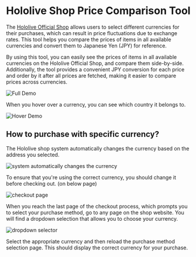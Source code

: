 # Hololive Shop Price Comparison Tool

The [Hololive Official Shop](https://shop.hololivepro.com/) allows users to select different currencies for their purchases, which can result in price fluctuations due to exchange rates. This tool helps you compare the prices of items in all available currencies and convert them to Japanese Yen (JPY) for reference.

By using this tool, you can easily see the prices of items in all available currencies on the Hololive Official Shop, and compare them side-by-side. Additionally, the tool provides a convenient JPY conversion for each price and order by it after all prices are fetched, making it easier to compare prices across currencies.

![Full Demo](https://user-images.githubusercontent.com/25532663/232450266-05770ab9-ca82-40a4-ab7e-e66a1fd5cf4d.png)

When you hover over a currency, you can see which country it belongs to.

![Hover Demo](https://user-images.githubusercontent.com/25532663/232450895-813b6441-127c-41a0-ac6d-69d2d54ccb87.png)

## How to purchase with specific currency?

The Hololive shop system automatically changes the currency based on the address you selected.

![system automatically changes the currency](https://user-images.githubusercontent.com/25532663/232466086-4853b108-0a9e-4cf2-a799-f0eb02792eb6.png)

To ensure that you're using the correct currency, you should change it before checking out. (on below page)

![checkout page](https://user-images.githubusercontent.com/25532663/232466758-13e9bf69-d2d7-4c80-aa40-29ac44381b44.png)

When you reach the last page of the checkout process, which prompts you to select your purchase method, go to any page on the shop website. You will find a dropdown selection that allows you to choose your currency.

![dropdown selector](https://user-images.githubusercontent.com/25532663/232465792-5de75ff3-1add-4ab7-8640-c50692dee812.png)

Select the appropriate currency and then reload the purchase method selection page. This should display the correct currency for your purchase.
